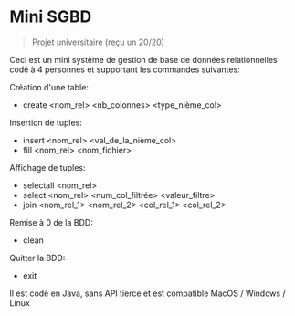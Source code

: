 # Mini SGBD

> Projet universitaire (reçu un 20/20)

Ceci est un mini système de gestion de base de données relationnelles codé à 4 personnes et supportant les commandes suivantes:

Création d'une table:
  - create <nom_rel> <nb_colonnes> <type_nième_col>

Insertion de tuples:
  - insert <nom_rel> <val_de_la_nième_col>
  - fill <nom_rel> <nom_fichier> 

Affichage de tuples:  
  - selectall <nom_rel>
  - select <nom_rel> <num_col_filtrée> <valeur_filtre>
  - join <nom_rel_1> <nom_rel_2> <col_rel_1> <col_rel_2>

Remise à 0 de la BDD: 
  - clean

Quitter la BDD:
  - exit


Il est codé en Java, sans API tierce et est compatible MacOS / Windows / Linux
